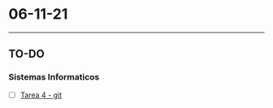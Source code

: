 # 06-11-21
---
## TO-DO
### Sistemas Informaticos
- [ ] [Tarea 4 - git](https://classroom.google.com/c/MzQ1NTIyMzQwMDM3/a/NDIwNDU1NjY5MTYy/details)